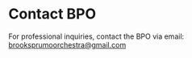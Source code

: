 # Contact BPO

For professional inquiries, contact the BPO via email: brooksprumoorchestra@gmail.com
